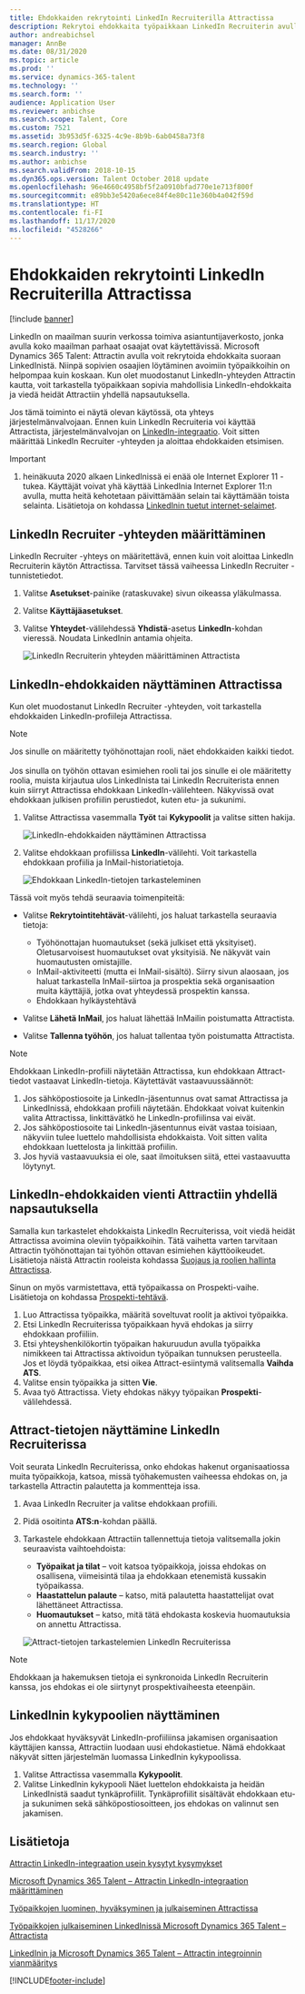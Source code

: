 ```yaml
---
title: Ehdokkaiden rekrytointi LinkedIn Recruiterilla Attractissa
description: Rekrytoi ehdokkaita työpaikkaan LinkedIn Recruiterin avulla käyttämällä Microsoft Dynamics 365 Talent – Attractin LinkedIn-integraatiota.
author: andreabichsel
manager: AnnBe
ms.date: 08/31/2020
ms.topic: article
ms.prod: ''
ms.service: dynamics-365-talent
ms.technology: ''
ms.search.form: ''
audience: Application User
ms.reviewer: anbichse
ms.search.scope: Talent, Core
ms.custom: 7521
ms.assetid: 3b953d5f-6325-4c9e-8b9b-6ab0458a73f8
ms.search.region: Global
ms.search.industry: ''
ms.author: anbichse
ms.search.validFrom: 2018-10-15
ms.dyn365.ops.version: Talent October 2018 update
ms.openlocfilehash: 96e4660c4958bf5f2a0910bfad770e1e713f800f
ms.sourcegitcommit: e89bb3e5420a6ece84f4e80c11e360b4a042f59d
ms.translationtype: HT
ms.contentlocale: fi-FI
ms.lasthandoff: 11/17/2020
ms.locfileid: "4528266"
---
```

# <a name="source-candidates-with-linkedin-recruiter-in-attract"></a>Ehdokkaiden rekrytointi LinkedIn Recruiterilla Attractissa

[!include [banner](includes/banner.md)]

LinkedIn on maailman suurin verkossa toimiva asiantuntijaverkosto, jonka avulla koko maailman parhaat osaajat ovat käytettävissä. Microsoft Dynamics 365 Talent: Attractin avulla voit rekrytoida ehdokkaita suoraan LinkedInistä. Niinpä sopivien osaajien löytäminen avoimiin työpaikkoihin on helpompaa kuin koskaan. Kun olet muodostanut LinkedIn-yhteyden Attractin kautta, voit tarkastella työpaikkaan sopivia mahdollisia LinkedIn-ehdokkaita ja viedä heidät Attractiin yhdellä napsautuksella.

Jos tämä toiminto ei näytä olevan käytössä, ota yhteys järjestelmänvalvojaan. Ennen kuin LinkedIn Recruiteria voi käyttää Attractista, järjestelmänvalvojan on [LinkedIn-integraatio](./attract-admin-linkedin.md). Voit sitten määrittää LinkedIn Recruiter -yhteyden ja aloittaa ehdokkaiden etsimisen.

>[!IMPORTANT]
>1. heinäkuuta 2020 alkaen LinkedInissä ei enää ole Internet Explorer 11 -tukea. Käyttäjät voivat yhä käyttää LinkedInia Internet Explorer 11:n avulla, mutta heitä kehotetaan päivittämään selain tai käyttämään toista selainta. Lisätietoja on kohdassa [LinkedInin tuetut internet-selaimet](https://www.linkedin.com/help/linkedin/answer/4135/supported-internet-browsers-for-linkedin).

## <a name="set-up-your-connection-with-linkedin-recruiter"></a>LinkedIn Recruiter -yhteyden määrittäminen

LinkedIn Recruiter -yhteys on määritettävä, ennen kuin voit aloittaa LinkedIn Recruiterin käytön Attractissa. Tarvitset tässä vaiheessa LinkedIn Recruiter -tunnistetiedot.

1. Valitse **Asetukset**-painike (rataskuvake) sivun oikeassa yläkulmassa.
2. Valitse **Käyttäjäasetukset**.
3. Valitse **Yhteydet**-välilehdessä **Yhdistä**-asetus **LinkedIn**-kohdan vieressä. Noudata LinkedInin antamia ohjeita.

    ![[LinkedIn Recruiterin yhteyden määrittäminen Attractista](./media/attract-set-up-linkedin-recruiter-connection.png)](./media/attract-set-up-linkedin-recruiter-connection.png)

## <a name="view-linkedin-candidates-in-attract"></a>LinkedIn-ehdokkaiden näyttäminen Attractissa

Kun olet muodostanut LinkedIn Recruiter -yhteyden, voit tarkastella ehdokkaiden LinkedIn-profiileja Attractissa.

>[!NOTE]
>Jos sinulle on määritetty työhönottajan rooli, näet ehdokkaiden kaikki tiedot.<br><br>
>Jos sinulla on työhön ottavan esimiehen rooli tai jos sinulle ei ole määritetty roolia, muista kirjautua ulos LinkedInista tai LinkedIn Recruiterista ennen kuin siirryt Attractissa ehdokkaan LinkedIn-välilehteen. Näkyvissä ovat ehdokkaan julkisen profiilin perustiedot, kuten etu- ja sukunimi.

1. Valitse Attractissa vasemmalla **Työt** tai **Kykypoolit** ja valitse sitten hakija.

    ![[LinkedIn-ehdokkaiden näyttäminen Attractissa](./media/attract-view-linkedin-candidates.png)](./media/attract-view-linkedin-candidates.png)

2. Valitse ehdokkaan profiilissa **LinkedIn**-välilehti. Voit tarkastella ehdokkaan profiilia ja InMail-historiatietoja.

   ![Ehdokkaan LinkedIn-tietojen tarkasteleminen](./media/attract-candidate-linkedin-tab.png)

Tässä voit myös tehdä seuraavia toimenpiteitä:

- Valitse **Rekrytointitehtävät**-välilehti, jos haluat tarkastella seuraavia tietoja:
   
   - Työhönottajan huomautukset (sekä julkiset että yksityiset). Oletusarvoisest huomautukset ovat yksityisiä. Ne näkyvät vain huomautusten omistajille.
   - InMail-aktiviteetti (mutta ei InMail-sisältö). Siirry sivun alaosaan, jos haluat tarkastella InMail-siirtoa ja prospektia sekä organisaation muita käyttäjiä, jotka ovat yhteydessä prospektin kanssa.
   - Ehdokkaan hylkäystehtävä

- Valitse **Lähetä InMail**, jos haluat lähettää InMailin poistumatta Attractista.

- Valitse **Tallenna työhön**, jos haluat tallentaa työn poistumatta Attractista.

> [!NOTE]
> Ehdokkaan LinkedIn-profiili näytetään Attractissa, kun ehdokkaan Attract-tiedot vastaavat LinkedIn-tietoja. Käytettävät vastaavuussäännöt:
> 
> 1. Jos sähköpostiosoite ja LinkedIn-jäsentunnus ovat samat Attractissa ja LinkedInissä, ehdokkaan profiili näytetään. Ehdokkaat voivat kuitenkin valita Attractissa, linkittävätkö he LinkedIn-profiilinsa vai eivät.
> 2. Jos sähköpostiosoite tai LinkedIn-jäsentunnus eivät vastaa toisiaan, näkyviin tulee luettelo mahdollisista ehdokkaista. Voit sitten valita ehdokkaan luettelosta ja linkittää profiilin.
> 3. Jos hyviä vastaavuuksia ei ole, saat ilmoituksen siitä, ettei vastaavuutta löytynyt.

## <a name="export-linkedin-candidates-to-attract-with-one-click"></a>LinkedIn-ehdokkaiden vienti Attractiin yhdellä napsautuksella

Samalla kun tarkastelet ehdokkaista LinkedIn Recruiterissa, voit viedä heidät Attractissa avoimina oleviin työpaikkoihin. Tätä vaihetta varten tarvitaan Attractin työhönottajan tai työhön ottavan esimiehen käyttöoikeudet. Lisätietoja näistä Attractin rooleista kohdassa [Suojaus ja roolien hallinta Attractissa](https://docs.microsoft.com/dynamics365/unified-operations/talent/security-attract).

Sinun on myös varmistettava, että työpaikassa on Prospekti-vaihe. Lisätietoja on kohdassa [Prospekti-tehtävä](./activities-attract.md#prospect-activity).

1. Luo Attractissa työpaikka, määritä soveltuvat roolit ja aktivoi työpaikka.
2. Etsi LinkedIn Recruiterissa työpaikkaan hyvä ehdokas ja siirry ehdokkaan profiiliin.
3. Etsi yhteyshenkilökortin työpaikan hakuruudun avulla työpaikka nimikkeen tai Attractissa aktivoidun työpaikan tunnuksen perusteella. Jos et löydä työpaikkaa, etsi oikea Attract-esiintymä valitsemalla **Vaihda ATS**.
4. Valitse ensin työpaikka ja sitten **Vie**.
5. Avaa työ Attractissa. Viety ehdokas näkyy työpaikan **Prospekti**-välilehdessä.

## <a name="view-attract-information-in-linkedin-recruiter"></a>Attract-tietojen näyttämine LinkedIn Recruiterissa

Voit seurata LinkedIn Recruiterissa, onko ehdokas hakenut organisaatiossa muita työpaikkoja, katsoa, missä työhakemusten vaiheessa ehdokas on, ja tarkastella Attractin palautetta ja kommentteja issa.

1. Avaa LinkedIn Recruiter ja valitse ehdokkaan profiili.
2. Pidä osoitinta **ATS:n**-kohdan päällä.
3. Tarkastele ehdokkaan Attractiin tallennettuja tietoja valitsemalla jokin seuraavista vaihtoehdoista:

    - **Työpaikat ja tilat** – voit katsoa työpaikkoja, joissa ehdokas on osallisena, viimeisintä tilaa ja ehdokkaan etenemistä kussakin työpaikassa.
    - **Haastattelun palaute** – katso, mitä palautetta haastattelijat ovat lähettäneet Attractissa.
    - **Huomautukset** – katso, mitä tätä ehdokasta koskevia huomautuksia on annettu Attractissa.

    ![[Attract-tietojen tarkastelemien LinkedIn Recruiterissa](./media/attract-view-information-from-linkedin-recruiter.png)](./media/attract-view-information-from-linkedin-recruiter.png)

> [!NOTE]
> Ehdokkaan ja hakemuksen tietoja ei synkronoida LinkedIn Recruiterin kanssa, jos ehdokas ei ole siirtynyt prospektivaiheesta eteenpäin.

## <a name="view-linkedin-talent-pools"></a>LinkedInin kykypoolien näyttäminen

Jos ehdokkaat hyväksyvät LinkedIn-profiiliinsa jakamisen organisaation käyttäjien kanssa, Attractiin luodaan uusi ehdokastietue. Nämä ehdokkaat näkyvät sitten järjestelmän luomassa LinkedInin kykypoolissa.

1. Valitse Attractissa vasemmalla **Kykypoolit**.
2. Valitse LinkedInin kykypooli Näet luettelon ehdokkaista ja heidän LinkedInistä saadut tynkäprofiilit. Tynkäprofiilit sisältävät ehdokkaan etu- ja sukunimen sekä sähköpostiosoitteen, jos ehdokas on valinnut sen jakamisen.

## <a name="see-also"></a>Lisätietoja

[Attractin LinkedIn-integraation usein kysytyt kysymykset](./attract-linkedin-faq.md)

[Microsoft Dynamics 365 Talent – Attractin LinkedIn-integraation määrittäminen](./attract-admin-linkedin.md)

[Työpaikkojen luominen, hyväksyminen ja julkaiseminen Attractissa](./creating-jobs-attract.md)

[Työpaikkojen julkaiseminen LinkedInissä Microsoft Dynamics 365 Talent – Attractista](./attract-post-jobs-to-linkedin.md)

[LinkedInin ja Microsoft Dynamics 365 Talent – Attractin integroinnin vianmääritys](./attract-troubleshoot-linkedin.md)


[!INCLUDE[footer-include](../includes/footer-banner.md)]